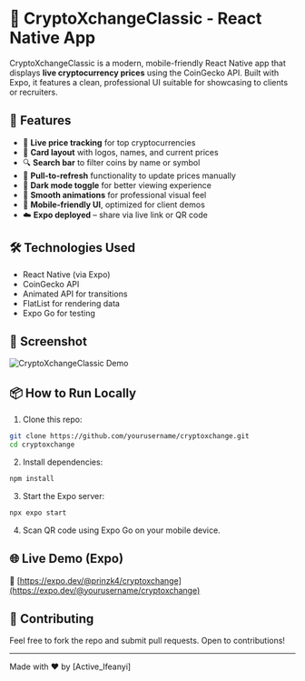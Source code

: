 # 📱 CryptoXchangeClassic - React Native App

CryptoXchangeClassic is a modern, mobile-friendly React Native app that displays **live cryptocurrency prices** using the CoinGecko API. Built with Expo, it features a clean, professional UI suitable for showcasing to clients or recruiters.

## 🚀 Features

- 🔁 **Live price tracking** for top cryptocurrencies
- 🧱 **Card layout** with logos, names, and current prices
- 🔍 **Search bar** to filter coins by name or symbol
- 🔄 **Pull-to-refresh** functionality to update prices manually
- 🌚 **Dark mode toggle** for better viewing experience
- 🎯 **Smooth animations** for professional visual feel
- 📲 **Mobile-friendly UI**, optimized for client demos
- ☁️ **Expo deployed** – share via live link or QR code

## 🛠️ Technologies Used

- React Native (via Expo)
- CoinGecko API
- Animated API for transitions
- FlatList for rendering data
- Expo Go for testing

## 📸 Screenshot

![CryptoXchangeClassic Demo](https://imgur.com/a/lFVywVM) <!-- Replace with actual screenshot if available -->

## 📦 How to Run Locally

1. Clone this repo:
```bash
git clone https://github.com/yourusername/cryptoxchange.git
cd cryptoxchange
```

2. Install dependencies:
```bash
npm install
```

3. Start the Expo server:
```bash
npx expo start
```

4. Scan QR code using Expo Go on your mobile device.

## 🌐 Live Demo (Expo)

🔗 [https://expo.dev/@prinzk4/cryptoxchange](https://expo.dev/@yourusername/cryptoxchange)

## 🤝 Contributing

Feel free to fork the repo and submit pull requests. Open to contributions!

---

Made with ❤️ by [Active_Ifeanyi]
